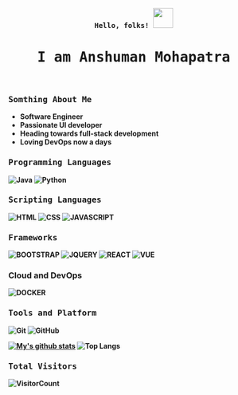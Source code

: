 
<p align="center"><samp><b> 
 Hello, folks! <img src="https://raw.githubusercontent.com/MartinHeinz/MartinHeinz/master/wave.gif" width="40px"></b></samp></p>
<p align="center"><h1 align="center"><samp> I am Anshuman Mohapatra </samp></h1></p>
<br/>
<h3><b><samp>Somthing About Me<b/><samp/></h3>
<ul>
 <li>Software Engineer</li>
 <li>Passionate UI developer</li>
 <li>Heading towards full-stack development</li>
 <li>Loving DevOps now a days</li>
</ul>
<h3><b><samp>Programming Languages</samp></b></h3>
  
  ![Java](https://img.shields.io/badge/Java-yellow?style=flat-round&logo=JAVA&logoColor=fffffff)
  ![Python](https://img.shields.io/badge/Python-3670A0?style=flat-round&logo=PYTHON&logoColor=ffdd54)
<h3><b><samp>Scripting Languages</samp></b></h3> 

  ![HTML](https://img.shields.io/badge/HTML-blue?style=flat-round&logo=HTML5&logoColor=white)
  ![CSS](https://img.shields.io/badge/CSS-red?style=flat-round&logo=CSS3&logoColor=white)
  ![JAVASCRIPT](https://img.shields.io/badge/JAVASCRIPT-yellow?style=flat-round&logo=JAVASCRIPT&logoColor=white)
<h3><b><samp>Frameworks</samp></b></h3> 

  ![BOOTSTRAP](https://img.shields.io/badge/BOOTSTRAP-purple?style=flat-round&logo=bootstrap&logoColor=white)
  ![JQUERY](https://img.shields.io/badge/JQUERY-yellow?style=flat-round&logo=JQUERY&logoColor=white)
  ![REACT](https://img.shields.io/badge/REACT-blue?style=flat-round&logo=REACT&logoColor=white)
  ![VUE](https://img.shields.io/badge/Vue.js-35495E?style=flat-round&logo=vuedotjs&logoColor=4FC08D)
  
<h3><b>Cloud and DevOps</b></h3>

![DOCKER](https://img.shields.io/badge/docker-257bd6?style=flat-round&logo=docker&logoColor=white)
<h3><b><samp>Tools and Platform</samp></b></h3>

  ![Git](https://img.shields.io/badge/Git-F05032?style=flat-round&logo=Git&logoColor=white)
  ![GitHub](https://img.shields.io/badge/GitHub-181717?style=flat-round&logo=github)

  [![My's github stats](https://github-readme-stats.vercel.app/api?username=amohapatra123&show_icons=truetheme=radical&hide=stars)](https://github.com/anuraghazra/github-readme-stats) 
  ![Top Langs](https://github-readme-stats.vercel.app/api/top-langs/?username=amohapatra123&hide=&layout=compact)
  
<h3><b><samp>Total Visitors</samp></b></h3>
  
  ![VisitorCount](https://profile-counter.glitch.me/amohapatra123/count.svg)



<!--
**amohapatra123/amohapatra123** is a ✨ _special_ ✨ repository because its `README.md` (this file) appears on your GitHub profile.

Here are some ideas to get you started

- 🔭 I’m currently working on ...
- 🌱 I’m currently learning ...
- 👯 I’m looking to collaborate on ...
- 🤔 I’m looking for help with ...
- 💬 Ask me about ...
- 📫 How to reach me: ...
- 😄 Pronouns: ...
- ⚡ Fun fact: ...
-->
